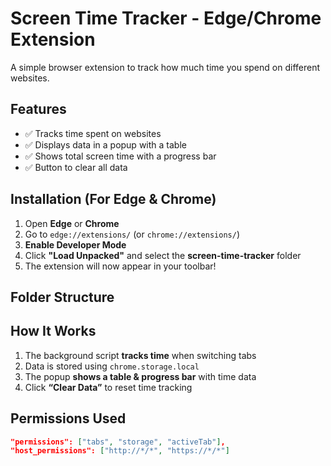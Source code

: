 # Screen Time Tracker - Edge/Chrome Extension  

A simple browser extension to track how much time you spend on different websites.  

## Features  
- ✅ Tracks time spent on websites  
- ✅ Displays data in a popup with a table  
- ✅ Shows total screen time with a progress bar  
- ✅ Button to clear all data  

## Installation (For Edge & Chrome)  
1. Open **Edge** or **Chrome**  
2. Go to `edge://extensions/` (or `chrome://extensions/`)  
3. **Enable Developer Mode**  
4. Click **"Load Unpacked"** and select the **screen-time-tracker** folder  
5. The extension will now appear in your toolbar!  

## Folder Structure


## How It Works  
1. The background script **tracks time** when switching tabs  
2. Data is stored using `chrome.storage.local`  
3. The popup **shows a table & progress bar** with time data  
4. Click **“Clear Data”** to reset time tracking  

## Permissions Used  
```json
"permissions": ["tabs", "storage", "activeTab"],
"host_permissions": ["http://*/*", "https://*/*"]



